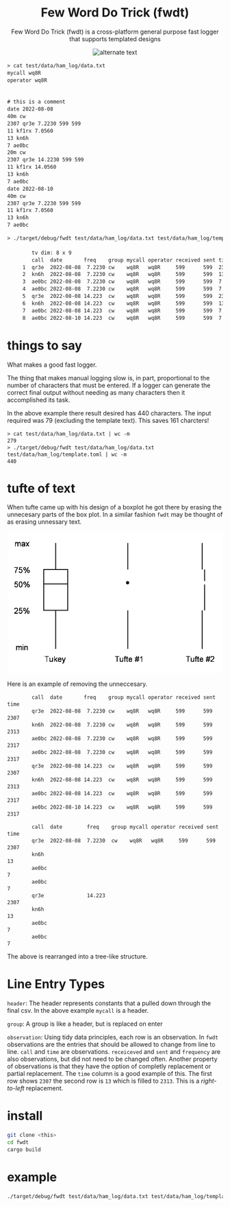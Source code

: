 <h1 align="center">Few Word Do Trick (fwdt)</h1>
<p align="center">Few Word Do Trick (fwdt) is a cross-platform general purpose fast logger that supports templated designs</p>


 <p align="center">
    <img src="https://media.giphy.com/media/DMNPDvtGTD9WLK2Xxa/giphy.gif" alt="alternate text">
 </p>

```txt
> cat test/data/ham_log/data.txt 
mycall wq8R
operator wq8R


# this is a comment
date 2022-08-08
40m cw
2307 qr3e 7.2230 599 599
11 kf1rx 7.0560 
13 kn6h
7 ae0bc
20m cw
2307 qr3e 14.2230 599 599
11 kf1rx 14.0560 
13 kn6h
7 ae0bc
date 2022-08-10
40m cw
2307 qr3e 7.2230 599 599
11 kf1rx 7.0560 
13 kn6h
7 ae0bc
```

```txt
> ./target/debug/fwdt test/data/ham_log/data.txt test/data/ham_log/template.toml | tv -g 5

        tv dim: 8 x 9
        call  date       freq    group mycall operator received sent time 
     1  qr3e  2022-08-08  7.2230 cw    wq8R   wq8R     599      599  2307 
     2  kn6h  2022-08-08  7.2230 cw    wq8R   wq8R     599      599  13   
     3  ae0bc 2022-08-08  7.2230 cw    wq8R   wq8R     599      599  7    
     4  ae0bc 2022-08-08  7.2230 cw    wq8R   wq8R     599      599  7    
     5  qr3e  2022-08-08 14.223  cw    wq8R   wq8R     599      599  2307 
     6  kn6h  2022-08-08 14.223  cw    wq8R   wq8R     599      599  13   
     7  ae0bc 2022-08-08 14.223  cw    wq8R   wq8R     599      599  7    
     8  ae0bc 2022-08-10 14.223  cw    wq8R   wq8R     599      599  7    

```

# things to say

What makes a good fast logger.

The thing that makes manual logging slow is, in part, proportional to the number of characters that must be entered. If a logger can generate the correct final output without needing as many characters then it accomplished its task.

In the above example there result desired has 440 characters. The input required was 79 (excluding the template text). This saves 161 charcters! 

```
> cat test/data/ham_log/data.txt | wc -m
279
> ./target/debug/fwdt test/data/ham_log/data.txt test/data/ham_log/template.toml | wc -m
440
```

# tufte of text

When tufte came up with his design of a boxplot he got there by erasing the unnecesary parts of the box plot. In a similar fashion `fwdt` may be thought of as erasing unnessary text.

![th](img/boxplot.png)

Here is an example of removing the unneccesary.

```
        call  date       freq    group mycall operator received sent time 
        qr3e  2022-08-08  7.2230 cw    wq8R   wq8R     599      599  2307 
        kn6h  2022-08-08  7.2230 cw    wq8R   wq8R     599      599  2313   
        ae0bc 2022-08-08  7.2230 cw    wq8R   wq8R     599      599  2317    
        ae0bc 2022-08-08  7.2230 cw    wq8R   wq8R     599      599  2317    
        qr3e  2022-08-08 14.223  cw    wq8R   wq8R     599      599  2307 
        kn6h  2022-08-08 14.223  cw    wq8R   wq8R     599      599  2313   
        ae0bc 2022-08-08 14.223  cw    wq8R   wq8R     599      599  2317    
        ae0bc 2022-08-10 14.223  cw    wq8R   wq8R     599      599  2317  
```

```
        call  date        freq    group mycall operator received sent time 
        qr3e  2022-08-08  7.2230  cw    wq8R   wq8R     599      599  2307 
        kn6h                                                           13   
        ae0bc                                                           7    
        ae0bc                                                           7    
        qr3e              14.223                                      2307 
        kn6h                                                            13   
        ae0bc                                                            7    
        ae0bc                                                            7  
```

The above is rearranged into a tree-like structure.

# Line Entry Types

`header`: The header represents constants that a pulled down through the final csv. In the above example `mycall` is a header.

`group`: A group is like a header, but is replaced on enter

`observation`: Using tidy data principles, each row is an observation. In `fwdt` observations are the entries
that should be allowed to change from line to line. `call` and `time` are observations. `receiceved` and `sent` and `frequency` are also observations, but did not need to be changed often. Another property of observations is that they have the option of completly replacement or partial replacement. The `time` column is a good example of this. The first row shows `2307` the second row is `13` which is filled to `2313`. This is a 
*right-to-left* replacement.

# install
```sh
git clone <this>
cd fwdt
cargo build
```
# example
```sh
./target/debug/fwdt test/data/ham_log/data.txt test/data/ham_log/template.toml 
```
